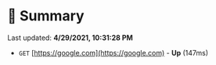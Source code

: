 # 📖 Summary
Last updated: **4/29/2021, 10:31:28 PM**

- `GET` [https://google.com](https://google.com) - **Up** (147ms)
